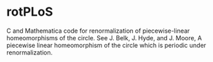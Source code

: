 # rotPLoS
C and Mathematica code for renormalization of piecewise-linear homeomorphisms of the circle.
See J. Belk, J. Hyde, and J. Moore, A piecewise linear homeomorphism of the circle which is periodic under renormalization.
